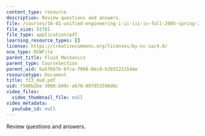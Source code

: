 ```yaml
---
content_type: resource
description: Review questions and answers.
file: /courses/16-01-unified-engineering-i-ii-iii-iv-fall-2005-spring-2006/f500b2be3008b09ca670097d53596d6c_f23_mud.pdf
file_size: 52781
file_type: application/pdf
learning_resource_types: []
license: https://creativecommons.org/licenses/by-nc-sa/4.0/
ocw_type: OCWFile
parent_title: Fluid Mechanics
parent_type: CourseSection
parent_uid: 6a5f667b-6fca-f068-0ec8-b203122154de
resourcetype: Document
title: f23_mud.pdf
uid: f500b2be-3008-b09c-a670-097d53596d6c
video_files:
  video_thumbnail_file: null
video_metadata:
  youtube_id: null
---
```

Review questions and answers.